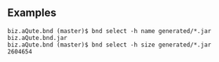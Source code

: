 
## Examples

    biz.aQute.bnd (master)$ bnd select -h name generated/*.jar
    biz.aQute.bnd.jar
    biz.aQute.bnd (master)$ bnd select -h size generated/*.jar
    2604654
